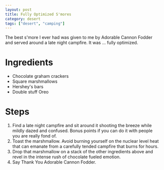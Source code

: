 ```yaml
---
layout: post
title: Fully Optimized S'mores  
category: desert
tags: ["desert", "camping"]
---
```

The best s'more I ever had was given to me by Adorable Cannon Fodder and served around a late night campfire.  It was ... fully optimized.  

# Ingredients

 * Chocolate graham crackers
 * Square marshmallows
 * Hershey's bars
 * Double stuff Oreo

# Steps

1. Find a late night campfire and sit around it shooting the breeze while mildly dazed and confused.  Bonus points if you can do it with people you are really fond of.
2. Toast the marshmallow.  Avoid burning yourself on the nuclear level heat that can emanate from a carefully tended campfire that burns for hours.
3. Drop that marshmallow on a stack of the other ingredients above and revel in the intense rush of chocolate fueled emotion.
4. Say Thank You Adorable Cannon Fodder.



